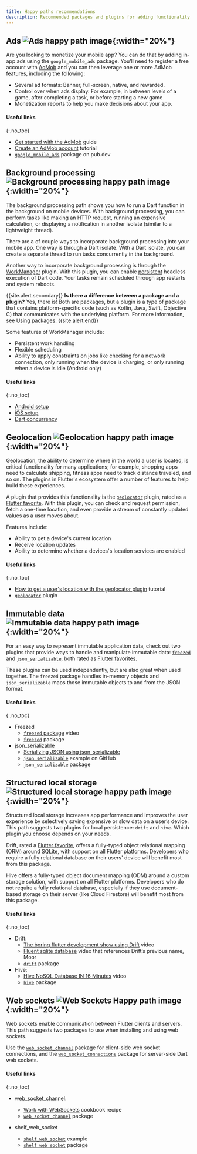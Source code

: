 ```yaml
---
title: Happy paths recommendations
description: Recommended packages and plugins for adding functionality to your app.
---
```



## Ads ![Ads happy path image](/assets/images/docs/happy-paths/HappyPaths_Icon_Ad_3d_001.png){:width="20%"}  

Are you looking to monetize your mobile app?
You can do that by adding in-app ads using the
`google_mobile_ads` package. You’ll need to register a free 
account with [AdMob][] and you can then leverage
one or more AdMob features, including the following:  

* Several ad formats: Banner, full-screen, native, and rewarded.
* Control over when ads display. For example, in between levels of a game, 
  after completing a task, or before starting a new game 
* Monetization reports to help you make decisions about your app. 

[AdMob]: https://developers.google.com/admob/flutter/quick-start 

#### Useful links
{:.no_toc}

* [Get started with the AdMob][AdMob] guide
* [Create an AdMob account][] tutorial
* [`google_mobile_ads`][] package on pub.dev

[Create an AdMob account]: https://admob.google.com/home/get-started/
[`google_mobile_ads`]: {{site.pub-pkg}}/google_mobile_ads/install

## Background processing ![Background processing happy path image](/assets/images/docs/happy-paths/HappyPaths_Icon_Processing_3d_001.png){:width="20%"}

The background processing path shows you how to run a Dart function 
in the background on mobile devices. With background processing, 
you can perform tasks like making an HTTP request, running an 
expensive calculation, or displaying a notification in another isolate
(similar to a lightweight thread).  

There are a of couple ways to incorporate background processing 
into your mobile app. One way is through a Dart isolate. 
With a Dart isolate, you can create a separate thread to 
run tasks concurrently in the background. 

Another way to incorporate background processing is through the 
[WorkManager][] plugin. 
With this plugin, you can enable [persistent][] headless execution of Dart code.
Your tasks remain scheduled through app restarts and system reboots.

{{site.alert.secondary}}
  **Is there a difference between a package and a plugin?** Yes, there is! 
  Both are packages, but a plugin is a type of package that contains 
  platform-specific code (such as Kotlin, Java, Swift, Objective C) that 
  communicates with the underlying platform. For more information, see 
  [Using packages][].
{{site.alert.end}}  
  
Some features of WorkManager include:

* Persistent work handling 
* Flexible scheduling
* Ability to apply constraints on jobs like checking for a network connection, 
  only running when the device is charging, or only running when a device is 
  idle (Android only)  
 
[persistent]: {{site.android-dev}}/topic/libraries/architecture/workmanager
[WorkManager]: {{site.pub-pkg}}/workmanager

#### Useful links
{:.no_toc}

* [Android setup][]
* [iOS setup][]
* [Dart concurrency][]

[Android setup]: {{site.github}}/fluttercommunity/flutter_workmanager/blob/main/ANDROID_SETUP.md
[Dart concurrency]: {{site.dart-site}}/guides/language/concurrency 
[iOS setup]: {{site.github}}/fluttercommunity/flutter_workmanager/blob/main/IOS_SETUP.md
[Using packages]: {{site.url}}/development/packages-and-plugins/using-packages

## Geolocation ![Geolocation happy path image](/assets/images/docs/happy-paths/HappyPaths_Icon_Geolocation_3d_001.png){:width="20%"}

Geolocation, the ability to determine where in
the world a user is located, is critical functionality
for many applications; for example, shopping apps need 
to calculate shipping, fitness apps need to track
distance traveled, and so on. 
The plugins in Flutter's ecosystem offer a number
of features to help build these experiences.  

A plugin that provides this functionality is the 
[`geolocator`][] plugin, rated as a [Flutter favorite][]. 
With this plugin, you can check and request permission,
fetch a one-time location, and even provide a stream
of constantly updated values as a user moves about.  

Features include:

* Ability to get a device's current location
* Receive location updates
* Ability to determine whether a devices's location services are enabled  

[Flutter favorite]: {{site.url}}/development/packages-and-plugins/favorites
[`geolocator`]: {{site.pub-pkg}}/geolocator

#### Useful links
{:.no_toc}

* [How to get a user's location with the geolocator plugin][geolocation-tutorial] tutorial
* [`geolocator`][] plugin

[geolocation-tutorial]: https://www.digitalocean.com/community/tutorials/flutter-geolocator-plugin
[`geolocator`]: {{site.pub-pkg}}/geolocator

## Immutable data  ![Immutable data happy path image](/assets/images/docs/happy-paths/HappyPaths_Icon_ImmutableData_3d_001.png){:width="20%"}

For an easy way to represent immutable application data, 
check out two plugins that provide ways to handle and manipulate 
immutable data: [`freezed`][] and [`json_serializable`][],
both rated as [Flutter favorites][]. 

These plugins can be used independently, 
but are also great when used together. 
The `freezed` package handles in-memory objects 
and `json_serializable` maps those immutable 
objects to and from the JSON format.   

[Flutter favorites]: {{site.url}}/development/packages-and-plugins/favorites
[`freezed`]: {{site.pub-pkg}}/freezed
[`json_serializable`]: {{site.pub-pkg}}/json_serializable

#### Useful links
{:.no_toc}

* Freezed
  * [`freezed` package][] video
  * [`freezed`][] package  
* json_serializable
  * [Serializing JSON using json_serializable][]
  * [`json_serializable`][json-example] example on GitHub
  * [`json_serializable`][] package

[`freezed` package]: {{site.pub-pkg}}/freezed#how-to-use
[`freezed`]: {{site.pub-pkg}}/freezed#how-to-use
[`json_serializable`]: {{site.pub-api}}/json_serializable/latest/
[json-example]: {{site.github}}/google/json_serializable.dart/tree/master/example
[Serializing JSON using json_serializable]: {{site.url}}/development/data-and-backend/json#serializing-json-using-code-generation-libraries

## Structured local storage ![Structured local storage happy path image](/assets/images/docs/happy-paths/HappyPaths_Icon_Storage_3d_001.png){:width="20%"}

Structured local storage increases app performance and
improves the user experience by selectively saving expensive
or slow data on a user’s device. 
This path suggests two plugins for local persistence:
`drift` and `hive`. 
Which plugin you choose depends on your needs.  

Drift, rated a [Flutter favorite][],
offers a fully-typed object relational mapping (ORM)
around SQLite, with support on all Flutter platforms.
Developers who require a fully relational database on
their users' device will benefit most from this package.

Hive offers a fully-typed object document mapping (ODM)
around a custom storage solution, with support on all
Flutter platforms. Developers who do not require a fully
relational database, especially if they use document-based
storage on their server (like Cloud Firestore)
will benefit most from this package.

#### Useful links
{:.no_toc}

* Drift:
  * [The boring flutter development show using Drift][] video
  * [Fluent sqlite database][] video that references Drift’s
    previous name, Moor
  * [`drift`][] package
* Hive:
  * [Hive NoSQL Database IN 16 Minutes][] video
  * [`hive`][] package  

[`drift`]: {{site.pub-pkg}}/drift
[Fluent sqlite database]: {{site.youtube-site}}/watch?v=zpWsedYMczM&t=9s
[`hive`]: {{site.pub-pkg}}/hive
[Hive NoSQL Database IN 16 Minutes]: {{site.youtube-site}}/watch?v=w8cZKm9s228
[The boring flutter development show using Drift]: {{site.youtube-site}}/watch?v=9o_M-LjO4no
  
## Web sockets ![Web Sockets Happy path image](/assets/images/docs/happy-paths/HappyPaths_Icon_WebSockets_3d_001.png){:width="20%"}

Web sockets enable communication between Flutter clients and servers. 
This path suggests two packages to use when installing and using web sockets.

Use the [`web_socket_channel`][] package for client-side
web socket connections, and the [`web_socket_connections`][] package 
for server-side Dart web sockets.  

[`web_socket_channel`]: {{site.pub-pkg}}/web_socket_channel
[`web_socket_connections`]: {{site.pub-pkg}}/shelf_web_socket

#### Useful links
{:.no_toc}

* web_socket_channel:
  * [Work with WebSockets][] cookbook recipe
  * [`web_socket_channel`][] package

* shelf_web_socket
  * [`shelf_web_socket`][shelf-web-example] example
  * [`shelf_web_socket`][] package


[`shelf_web_socket`]: {{site.pub-pkg}}/shelf_web_socket
[shelf-web-example]: {{site.github}}/dart-lang/web_socket_channel/blob/master/example/example.dart
[Work with WebSockets]: {{site.url}}/cookbook/networking/web-sockets
